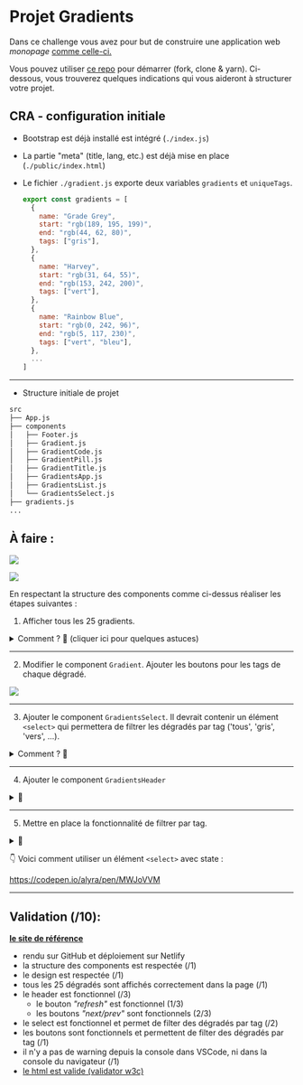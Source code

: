 # Projet Gradients

Dans ce challenge vous avez pour but de construire une application web _monopage_ [comme celle-ci.](https://alyra-gradients-bonus.netlify.app/)

Vous pouvez utiliser [ce repo]() pour démarrer (fork, clone & yarn). Ci-dessous, vous trouverez quelques indications qui vous aideront à structurer votre projet.

## CRA - configuration initiale

- Bootstrap est déjà installé est intégré (`./index.js`)
- La partie "meta" (title, lang, etc.) est déjà mise en place (`./public/index.html`)
- Le fichier `./gradient.js` exporte deux variables `gradients` et `uniqueTags`.

  ```js
  export const gradients = [
    {
      name: "Grade Grey",
      start: "rgb(189, 195, 199)",
      end: "rgb(44, 62, 80)",
      tags: ["gris"],
    },
    {
      name: "Harvey",
      start: "rgb(31, 64, 55)",
      end: "rgb(153, 242, 200)",
      tags: ["vert"],
    },
    {
      name: "Rainbow Blue",
      start: "rgb(0, 242, 96)",
      end: "rgb(5, 117, 230)",
      tags: ["vert", "bleu"],
    },
    ...
  ]
  ```

---

- Structure initiale de projet

```bash
src
├── App.js
├── components
│   ├── Footer.js
│   ├── Gradient.js
│   ├── GradientCode.js
│   ├── GradientPill.js
│   ├── GradientTitle.js
│   ├── GradientsApp.js
│   ├── GradientsList.js
│   └── GradientsSelect.js
├── gradients.js
...
```

## À faire :

![](https://wptemplates.pehaa.com/assets/alyra/gradients-app.png)

![](https://wptemplates.pehaa.com/assets/alyra/gradient.png)

En respectant la structure des components comme ci-dessus réaliser les étapes suivantes :

1. Afficher tous les 25 gradients.

<details>
  <summary>Comment ? 🤔 (cliquer ici pour quelques astuces)</summary>
  <p>✨ Pour ceci il faurait importer la variable <code>gradient</code> et la parcourir avec la méthode <code>map</code>.</p>
  <p>✨ Vous pouvez utiliser la propriété <code>name</code> pour l'attribut <code>key</code>.</p>
</details>

---

2. Modifier le component `Gradient`. Ajouter les boutons pour les tags de chaque dégradé.

![](https://wptemplates.pehaa.com/assets/alyra/gradients-tags.png)

---

3. Ajouter le component `GradientsSelect`. Il devrait contenir un élément `<select>` qui permettera de filtrer les dégradés par tag ('tous', 'gris', 'vers', ...).

<details>
  <summary>Comment ? 🤔</summary>
  <p>✨ Vous devez importer la variable <code>uniqueTags</code> depuis <code>./gradients.js</code></p>
  <p>🕵 N'hésitez pas à "inspecter élément" pour retrouver le markup de cette partie de la page.</p>
</details>

---

4. Ajouter le component `GradientsHeader`

<details>
  <summary>🤔</summary>
  <p>✨ Vous pouvez vous servir de <a href="https://codepen.io/alyra/pen/rNepaOy" target="_blank" rel="noopenr">ce pen.</a></p>
</details>

---

5. Mettre en place la fonctionnalité de filtrer par tag.

<details>
  <summary>🤔</summary>
  <p>✨ Ce qui définit le <i>state</i> de notre application est la valeur de filtre (le tag choisi). Ce pourait être alors
  <code>const [filter, useFilter] = React.state("tous")</code>
  </p>
</details>

👇 Voici comment utiliser un élément `<select>` avec state :

https://codepen.io/alyra/pen/MWJoVVM

---

## Validation (/10):

**[le site de référence](https://alyra-gradients-bonus.netlify.app/)**

- rendu sur GitHub et déploiement sur Netlify
- la structure des components est respectée (/1)
- le design est respectée (/1)
- tous les 25 dégradés sont affichés correctement dans la page (/1)
- le header est fonctionnel (/3)
  - le bouton _"refresh"_ est fonctionnel (1/3)
  - les boutons _"next/prev"_ sont fonctionnels (2/3)
- le select est fonctionnel et permet de filter des dégradés par tag (/2)
- les boutons sont fonctionnels et permettent de filter des dégradés par tag (/1)
- il n'y a pas de warning depuis la console dans VSCode, ni dans la console du navigateur (/1)
- [le html est valide (validator w3c)](https://validator.w3.org/nu/)
